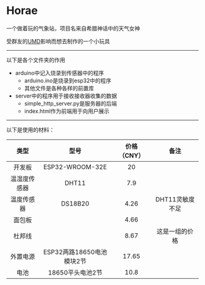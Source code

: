 # Horae

一个做着玩的气象站，项目名来自希腊神话中的天气女神

受群友的[UMD](<https://github.com/ExDragine/UMD-Client>)影响而想去制作的一个小玩具

---

以下是各个文件夹的作用

- arduino中记入烧录到传感器中的程序
  - arduino.ino是烧录到esp32中的程序
  - 其他文件是各种各样的前置库
- server中的程序用于接收接收器收集的数据
  - simple_http_server.py是服务器的后端
  - index.html作为前端用于向用户展示

---

以下是使用的材料：

| 类型 | 型号 | 价格（CNY） | 备注 |
| :----: | :----: | :----: | :----: |
| 开发板 | ESP32-WROOM-32E | 20 |      |
| 温湿度传感器 | DHT11 | 7.9 | |
| 温度传感器 | DS18B20 | 4.26 | DHT11灵敏度不足 |
| 面包板 | | 4.66 | |
| 杜邦线 | | 8.67 | 这是一组的价格 |
| 外置电源 | ESP32两路18650电池模块2节 | 17.65 | |
| 电池 | 18650平头电池2节 | 10.8 | |

